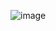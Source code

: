 ![image](https://github.com/Alexander-Isachenkoff/Lines/assets/43242004/8b092941-0304-45e1-83c4-4bb3ed4642d1)
